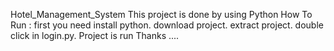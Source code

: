 Hotel_Management_System
This project is done by using Python
How To Run :
first you need install python.
download project.
extract project.
double click in login.py.
Project is run
Thanks ....

